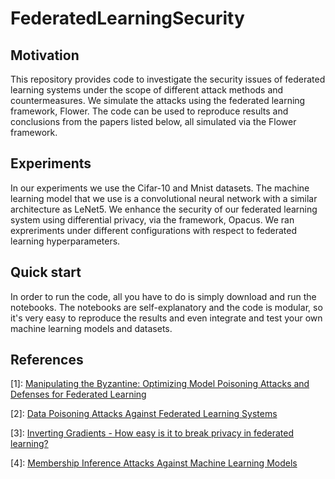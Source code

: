 # FederatedLearningSecurity


## Motivation
This repository provides code to investigate the security issues of federated learning systems under the scope of different attack methods and countermeasures. We simulate the attacks using the federated learning framework, Flower. The code can be used to reproduce results and conclusions from the papers listed below, all simulated via the Flower framework.  

## Experiments
In our experiments we use the Cifar-10 and Mnist datasets. The machine learning model that we use is a convolutional neural network with a similar architecture as LeNet5. We enhance the security of our federated learning system using differential privacy, via the framework, Opacus. We ran expreriments under different configurations with respect to federated learning hyperparameters.

## Quick start
In order to run the code, all you have to do is simply download and run the notebooks. The notebooks are self-explanatory and the code is modular, so it's very easy to reproduce the results and even integrate and test your own machine learning models and datasets.

## References
[1]: [Manipulating the Byzantine: Optimizing Model Poisoning Attacks and Defenses for Federated Learning](https://www.ndss-symposium.org/wp-content/uploads/ndss2021_6C-3_24498_paper.pdf)

[2]: [Data Poisoning Attacks Against Federated Learning Systems](https://arxiv.org/pdf/2007.08432.pdf)

[3]: [Inverting Gradients - How easy is it to break privacy in federated learning?](https://arxiv.org/pdf/2003.14053.pdf)

[4]: [Membership Inference Attacks Against Machine Learning Models](https://arxiv.org/pdf/1610.05820.pdf)
